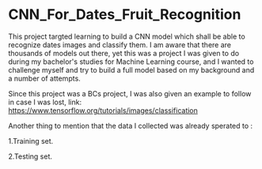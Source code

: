 # CNN_For_Dates_Fruit_Recognition


This project targted learning to build a CNN model which shall be able to recognize dates images and classify them.
I am aware that there are thousands of models out there, yet this was a project I was given to do during my bachelor's studies for Machine Learning course,
 and I wanted to challenge myself and try to build a full model based on my background and a number of attempts.

Since this project was a BCs project, I was also given an example to follow in case I was lost, link:
https://www.tensorflow.org/tutorials/images/classification

Another thing to mention that the data I collected was already sperated to :

1.Training set.

2.Testing set. 
